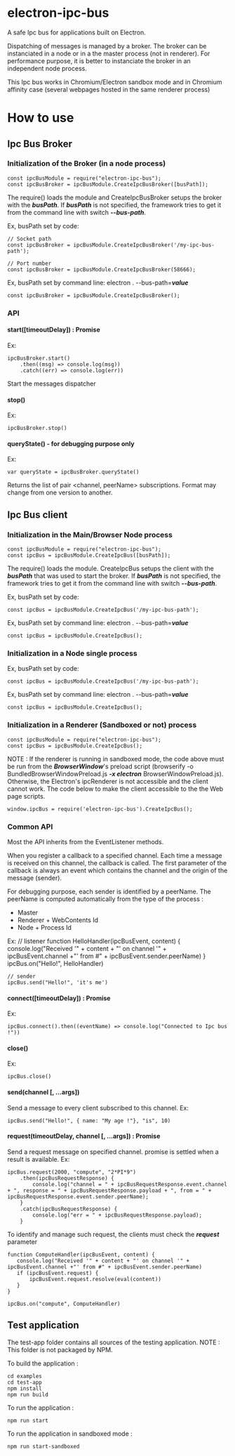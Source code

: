 # electron-ipc-bus
A safe Ipc bus for applications built on Electron. 

Dispatching of messages is managed by a broker. The broker can be instanciated in a node or in a the master process (not in renderer).
For performance purpose, it is better to instanciate the broker in an independent node process.

This Ipc bus works in Chromium/Electron sandbox mode and in Chromium affinity case (several webpages hosted in the same renderer process)

# How to use
## Ipc Bus Broker
### Initialization of the Broker (in a node process)
    const ipcBusModule = require("electron-ipc-bus");
    const ipcBusBroker = ipcBusModule.CreateIpcBusBroker([busPath]);

The require() loads the module and CreateIpcBusBroker setups the broker with the ***busPath***.
If ***busPath*** is not specified, the framework tries to get it from the command line with switch ***--bus-path***.
 
Ex, busPath set by code:

    // Socket path
    const ipcBusBroker = ipcBusModule.CreateIpcBusBroker('/my-ipc-bus-path');

    // Port number
    const ipcBusBroker = ipcBusModule.CreateIpcBusBroker(58666);

Ex, busPath set by command line: electron . --bus-path=***value***
    
    const ipcBusBroker = ipcBusModule.CreateIpcBusBroker();

### API
#### start([timeoutDelay]) : Promise<string>

Ex:
   
    ipcBusBroker.start() 
        .then((msg) => console.log(msg))
        .catch((err) => console.log(err))

Start the messages dispatcher

#### stop()

Ex:
   
    ipcBusBroker.stop() 


#### queryState() - for debugging purpose only

Ex:
   
    var queryState = ipcBusBroker.queryState() 

Returns the list of pair <channel, peerName> subscriptions. Format may change from one version to another.


## Ipc Bus client

### Initialization in the Main/Browser Node process
 
    const ipcBusModule = require("electron-ipc-bus");
    const ipcBus = ipcBusModule.CreateIpcBus([busPath]);

The require() loads the module. CreateIpcBus setups the client with the ***busPath*** that was used to start the broker.
If ***busPath*** is not specified, the framework tries to get it from the command line with switch ***--bus-path***.
 
Ex, busPath set by code:

    const ipcBus = ipcBusModule.CreateIpcBus('/my-ipc-bus-path');

Ex, busPath set by command line: electron . --bus-path=***value***
    
    const ipcBus = ipcBusModule.CreateIpcBus();

### Initialization in a Node single process
 
Ex, busPath set by code:

    const ipcBus = ipcBusModule.CreateIpcBus('/my-ipc-bus-path');

Ex, busPath set by command line: electron . --bus-path=***value***
    
    const ipcBus = ipcBusModule.CreateIpcBus();

### Initialization in a Renderer (Sandboxed or not) process

    const ipcBusModule = require("electron-ipc-bus");
    const ipcBus = ipcBusModule.CreateIpcBus();

NOTE : If the renderer is running in sandboxed mode, the code above
must be run from the ***BrowserWindow***'s preload script (browserify -o BundledBrowserWindowPreload.js ***-x electron*** BrowserWindowPreload.js). 
Otherwise, the Electron's ipcRenderer is not accessible and the client cannot work.
The code below to make the client accessible to the the Web page scripts.

    window.ipcBus = require('electron-ipc-bus').CreateIpcBus();

### Common API
Most the API inherits from the EventListener methods. 

When you register a callback to a specified channel. Each time a message is received on this channel, the callback is called.
The first parameter of the callback is always an event which contains the channel and the origin of the message (sender).

For debugging purpose, each sender is identified by a peerName. 
The peerName is computed automatically from the type of the process : 
- Master
- Renderer + WebContents Id
- Node + Process Id

Ex:
    // listener
    function HelloHandler(ipcBusEvent, content) {
       console.log("Received '" + content + "' on channel '" + ipcBusEvent.channel +"' from #" + ipcBusEvent.sender.peerName)
    }
    ipcBus.on("Hello!", HelloHandler)

    // sender
    ipcBus.send("Hello!", 'it's me')

#### connect([timeoutDelay]) : Promise<string>

Ex:
   
    ipcBus.connect().then((eventName) => console.log("Connected to Ipc bus !"))

#### close()

Ex:

    ipcBus.close()


#### send(channel [, ...args])
Send a message to every client subscribed to this channel.
Ex:

    ipcBus.send("Hello!", { name: "My age !"}, "is", 10)

#### request(timeoutDelay, channel [, ...args]) : Promise<IpcBusRequestResponse>
Send a request message on specified channel. promise is settled when a result is available.
Ex:

    ipcBus.request(2000, "compute", "2*PI*9")
        .then(ipcBusRequestResponse) {
            console.log("channel = " + ipcBusRequestResponse.event.channel + ", response = " + ipcBusRequestResponse.payload + ", from = " + ipcBusRequestResponse.event.sender.peerName);
        }
        .catch(ipcBusRequestResponse) {
            console.log("err = " + ipcBusRequestResponse.payload);
        }

To identify and manage such request, the clients must check the ***request*** parameter

    function ComputeHandler(ipcBusEvent, content) {
       console.log("Received '" + content + "' on channel '" + ipcBusEvent.channel +"' from #" + ipcBusEvent.sender.peerName)
       if (ipcBusEvent.request) {
           ipcBusEvent.request.resolve(eval(content))
       }
    }

    ipcBus.on("compute", ComputeHandler)


## Test application

The test-app folder contains all sources of the testing application.
NOTE : This folder is not packaged by NPM.

To build the application :

    cd examples
    cd test-app
    npm install
    npm run build

To run the application :

    npm run start

To run the application in sandboxed mode :

    npm run start-sandboxed

 
